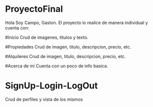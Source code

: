 # ProyectoFinal

Hola Soy Campo, Gaston. El proyecto lo realice de manera individual y cuenta con:

#Inicio
  Crud de imagenes, titulos y texto.
  
#Propiedades
  Crud de imagen, titulo, descripcion, precio, etc.
 
#Alquileres
  Crud de imagen, titulo, descripcion, precio, etc.
  
#Acerca de mi
  Cuenta con un poco de info basica.
  
# SignUp-Login-LogOut
  Crud de perfiles y vista de los mismos
